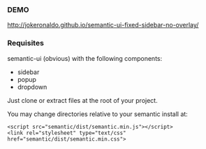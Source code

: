 ### DEMO
http://jokeronaldo.github.io/semantic-ui-fixed-sidebar-no-overlay/

### Requisites

semantic-ui (obvious) with the following components:
* sidebar
* popup
* dropdown

Just clone or extract files at the root of your project.

You may change directories relative to your semantic install at:
```
<script src="semantic/dist/semantic.min.js"></script>
<link rel="stylesheet" type="text/css" href="semantic/dist/semantic.min.css">
```
